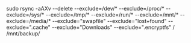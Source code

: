 sudo rsync -aAXv --delete --exclude=/dev/* --exclude=/proc/* --exclude=/sys/* --exclude=/tmp/* --exclude=/run/* --exclude=/mnt/* --exclude=/media/* --exclude="swapfile" --exclude="lost+found" --exclude=".cache" --exclude="Downloads" --exclude=".encryptfs" / /mnt/backup/